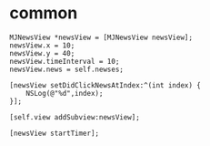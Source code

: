 # common


    MJNewsView *newsView = [MJNewsView newsView];
    newsView.x = 10;
    newsView.y = 40;
    newsView.timeInterval = 10;
    newsView.news = self.newses;

    [newsView setDidClickNewsAtIndex:^(int index) {
        NSLog(@"%d",index);
    }];

    [self.view addSubview:newsView];

    [newsView startTimer];
